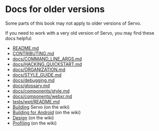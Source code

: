# Docs for older versions

Some parts of this book may not apply to older versions of Servo.

If you need to work with a very old version of Servo, you may find these docs helpful:

- [README.md](https://github.com/servo/servo/blob/b79e2a0b6575364de01b1f89021aba0ec3fcf399/README.md)
- [CONTRIBUTING.md](https://github.com/servo/servo/blob/b79e2a0b6575364de01b1f89021aba0ec3fcf399/CONTRIBUTING.md)
- [docs/COMMAND_LINE_ARGS.md](https://github.com/servo/servo/blob/b79e2a0b6575364de01b1f89021aba0ec3fcf399/docs/COMMAND_LINE_ARGS.md)
- [docs/HACKING_QUICKSTART.md](https://github.com/servo/servo/blob/26bbfe9b551c268188d952b1b565da890d3eb6f4/docs/HACKING_QUICKSTART.md)
- [docs/ORGANIZATION.md](https://github.com/servo/servo/blob/cd2ab36759dc58acdeb2b8321c38b7345b524a63/docs/ORGANIZATION.md)
- [docs/STYLE_GUIDE.md](https://github.com/servo/servo/blob/b79e2a0b6575364de01b1f89021aba0ec3fcf399/docs/STYLE_GUIDE.md)
- [docs/debugging.md](https://github.com/servo/servo/blob/b79e2a0b6575364de01b1f89021aba0ec3fcf399/docs/debugging.md)
- [docs/glossary.md](https://github.com/servo/servo/blob/b79e2a0b6575364de01b1f89021aba0ec3fcf399/docs/glossary.md)
- [docs/components/style.md](https://github.com/servo/servo/blob/b79e2a0b6575364de01b1f89021aba0ec3fcf399/docs/components/style.md)
- [docs/components/webxr.md](https://github.com/servo/servo/blob/b79e2a0b6575364de01b1f89021aba0ec3fcf399/docs/components/webxr.md)
- [tests/wpt/README.md](https://github.com/servo/servo/blob/025a98773223412edd8a0032a44c60ee84d69eee/tests/wpt/README.md)
- [Building](https://github.com/servo/servo/wiki/Building/65f6e7b7cc4fc98f1cf5e14980f7286e2d5b192a) Servo (on the wiki)
- [Building for Android](https://github.com/servo/servo/wiki/Building-for-Android/77acd4dd5bfe40aa48d4df967259f89ffadab066) (on the wiki)
- [Design](https://github.com/servo/servo/wiki/Design/0941531122361aac8c88d582aa640ec689cdcdd1) (on the wiki)
- [Profiling](https://github.com/servo/servo/wiki/Profiling/1963e5c31e3319d7167f29181cbb6229cf7384eb) (on the wiki)
